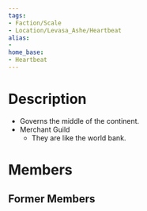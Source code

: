```yaml
---
tags:
- Faction/Scale
- Location/Levasa_Ashe/Heartbeat
alias:
- 
home_base:
- Heartbeat
---
```


# Description
- Governs the middle of the continent. 
- Merchant Guild
	- They are like the world bank. 



# Members


## Former Members

